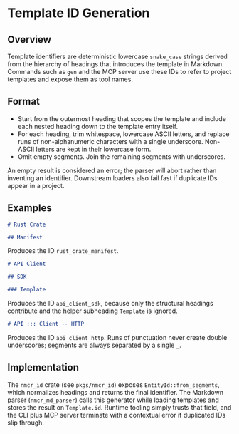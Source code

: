 # Template ID Generation

## Overview

Template identifiers are deterministic lowercase `snake_case` strings derived from the hierarchy of headings that introduces the template in Markdown. Commands such as `gen` and the MCP server use these IDs to refer to project templates and expose them as tool names.

## Format

- Start from the outermost heading that scopes the template and include each nested heading down to the template entry itself.
- For each heading, trim whitespace, lowercase ASCII letters, and replace runs of non-alphanumeric characters with a single underscore. Non-ASCII letters are kept in their lowercase form.
- Omit empty segments. Join the remaining segments with underscores.

An empty result is considered an error; the parser will abort rather than inventing an identifier. Downstream loaders also fail fast if duplicate IDs appear in a project.

## Examples

```md
# Rust Crate

## Manifest
```

Produces the ID `rust_crate_manifest`.

```md
# API Client

## SDK

### Template
```

Produces the ID `api_client_sdk`, because only the structural headings contribute and the helper subheading `Template` is ignored.

```md
# API ::: Client -- HTTP
```

Produces the ID `api_client_http`. Runs of punctuation never create double underscores; segments are always separated by a single `_`.

## Implementation

The `nmcr_id` crate (see `pkgs/nmcr_id`) exposes `EntityId::from_segments`, which normalizes headings and returns the final identifier. The Markdown parser (`nmcr_md_parser`) calls this generator while loading templates and stores the result on `Template.id`. Runtime tooling simply trusts that field, and the CLI plus MCP server terminate with a contextual error if duplicated IDs slip through.
